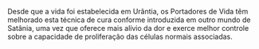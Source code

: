 ﻿Desde que a vida foi estabelecida em Urântia, os Portadores de Vida têm melhorado esta técnica de cura conforme introduzida em outro mundo de Satânia, uma vez que oferece mais alívio da dor e exerce melhor controle sobre a capacidade de proliferação das células normais associadas.